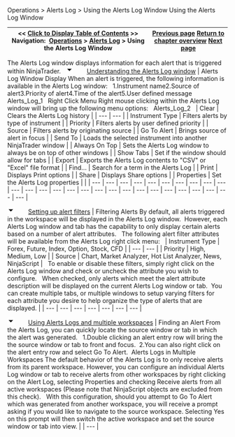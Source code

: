 ﻿
Operations \> Alerts Log \> Using the Alerts Log Window
Using the Alerts Log Window

| \<\< [Click to Display Table of Contents](using_the_alerts_log_window.md) \>\> **Navigation:**     [Operations](operations-1.md) \> [Alerts Log](alerts_log-1.md) \> Using the Alerts Log Window | [Previous page](alerts_log-1.md) [Return to chapter overview](alerts_log-1.md) [Next page](alerts_log_properties-1.md) |
| --- | --- |
The Alerts Log window displays information for each alert that is triggered within NinjaTrader. 
 
![tog_minus](tog_minus-1.gif)        [Understanding the Alerts Log window](javascript:HMToggle('toggle','UnderstandingTheAlertsLogWindow','UnderstandingTheAlertsLogWindow_ICON'))
| Alerts Log Window Display When an alert is triggered, the following information is available in the Alerts Log window:   1\.Instrument name2\.Source of alert3\.Priority of alert4\.Time of the alert5\.User defined message  Alerts_Log_1   Right Click Menu Right mouse clicking within the Alerts Log window will bring up the following menu options:   Alerts_Log_2     | Clear | Clears the Alerts Log history | | --- | --- | | Instrument Type | Filters alerts by type of instrument | | Priority | Filters alerts by user defined priority | | Source | Filters alerts by originating source | | Go To Alert | Brings source of alert in focus | | Send To | Loads the selected instrument into another NinjaTrader window | | Always On Top | Sets the Alerts Log window to always be on top of other windows | | Show Tabs | Set if the window should allow for tabs | | Export | Exports the Alerts Log contents to "CSV" or "Excel" file format | | Find... | Search for a term in the Alerts Log | | Print | Displays Print options | | Share | Displays Share options | | Properties | Set the Alerts Log properties | |
| --- | --- | --- | --- | --- | --- | --- | --- | --- | --- | --- | --- | --- | --- | --- | --- | --- | --- | --- | --- | --- | --- | --- | --- | --- | --- | --- |

![tog_minus](tog_minus-1.gif)        [Setting up alert filters](javascript:HMToggle('toggle','SettingUpAlertFilters','SettingUpAlertFilters_ICON'))
| Filtering Alerts By default, all alerts triggered in the workspace will be displayed in the Alerts Log window.  However, each Alerts Log window and tab has the capability to only display certain alerts based on a number of alert attributes.   The following alert filter attributes will be available from the Alerts Log right click menu:     | Instrument Type | Forex, Future, Index, Option, Stock, CFD | | --- | --- | | Priority | High, Medium, Low | | Source | Chart, Market Analyzer, Hot List Analyzer, News, NinjaScript |      To enable or disable these filters, simply right click on the Alerts Log window and check or uncheck the attribute you wish to configure.   When checked, only alerts which meet the alert attribute description will be displayed on the current Alerts Log window or tab.  You can create multiple tabs, or multiple windows to setup varying filters for each attribute you desire to help organize the type of alerts that are displayed. |
| --- | --- | --- | --- | --- | --- | --- |

![tog_minus](tog_minus-1.gif)        [Using Alerts Logs and multiple workspaces](javascript:HMToggle('toggle','UsingAlertsLogsAndMultipleWorkspaces','UsingAlertsLogsAndMultipleWorkspaces_ICON'))
| Finding an Alert From the Alerts Log, you can quickly locate the source window or tab in which the alert was generated.   1\.Double clicking an alert entry row will bring the the source window or tab to front and focus.  2\.You can also right click on the alert entry row and select Go To Alert.  Alerts Logs in Multiple Workspaces The default behavior of the Alerts Log is to only receive alerts from its parent workspace. However, you can configure an individual Alerts Log window or tab to receive alerts from other workspaces by right clicking on the Alert Log, selecting Properties and checking Receive alerts from all active workspaces (Please note that NinjaScript objects are excluded from this check).   With this configuration, should you attempt to Go To Alert which was generated from another workspace, you will receive a prompt asking if you would like to navigate to the source workspace. Selecting Yes on this prompt will then switch the active workspace and set the source window or tab into view. |
| --- |
